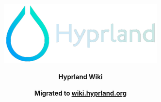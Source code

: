 <p align="center">
   <img src="https://raw.githubusercontent.com/hyprwm/Hyprland/main/assets/hyprland.png" />
   <br/>
   <h2 align="center"> Hyprland Wiki </h2>
<h2 align="center"> Migrated to <a href="https://wiki.hyprland.org/">wiki.hyprland.org</a> </h2>

